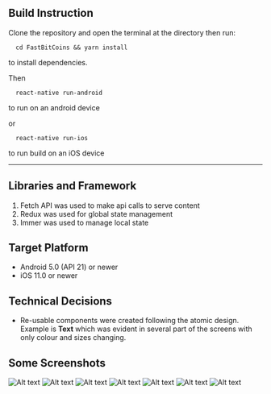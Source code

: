 ## Build Instruction

Clone the repository and open the terminal at the directory then run:

```console
  cd FastBitCoins && yarn install
```

to install dependencies.

Then

```console
  react-native run-android
```

to run on an android device

or

```console
  react-native run-ios
```

to run build on an iOS device

---

## Libraries and Framework

1. Fetch API was used to make api calls to serve content
2. Redux was used for global state management
3. Immer was used to manage local state

## Target Platform

- Android 5.0 (API 21) or newer
- iOS 11.0 or newer

## Technical Decisions

- Re-usable components were created following the atomic design. Example is **Text** which was evident in several part of the screens with only colour and sizes changing.

## Some Screenshots

![Alt text](/readme-images/s1.png?raw=true ' ')
![Alt text](/readme-images/s2.png?raw=true ' ')
![Alt text](/readme-images/s3.png?raw=true ' ')
![Alt text](/readme-images/s4.png?raw=true ' ')
![Alt text](/readme-images/s5.png?raw=true ' ')
![Alt text](/readme-images/s6.png?raw=true ' ')
![Alt text](/readme-images/s7.png?raw=true ' ')
